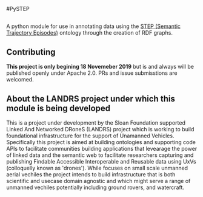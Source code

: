 #PySTEP

##
A python module for use in annotating data using the [STEP (Semantic Trajectory Episodes)](https://talespaiva.github.io/step/) ontology through the creation of RDF graphs.

## Contributing
**This project is only begining 18 Novemeber 2019** but is and always will be published openly under Apache 2.0.  PRs and issue submisstions are welcomed.

## About the LANDRS project under which this module is being developed
This is a project under development by the Sloan Foundation supported Linked And Networked DRoneS (LANDRS) project which is working to build foundational infrastructure for the support of Unamanned Vehicles.  Specifically this project is aimed at building ontologies and supporting code APIs to facilitate communities building applications that levearage the power of linked data and the semantic web to facilitate researchers capturing and publishing Findable Accessible Interoperable and Reusable data using UxVs (colloquelly known as 'drones').  While focuses on small scale unmanned aerial vechiles the project intends to build infrastructure that is both scientific and usecase domain agnostic and which might serve a range of unmanned vechiles potentially including ground rovers, and watercraft.

